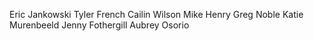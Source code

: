 Eric Jankowski
Tyler French
Cailin Wilson
Mike Henry
Greg Noble
Katie Murenbeeld
Jenny Fothergill
Aubrey Osorio
